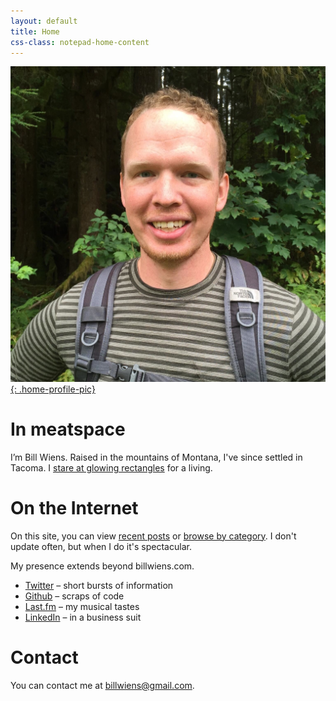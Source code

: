 ```yaml
---
layout: default
title: Home
css-class: notepad-home-content
---
```


[![Picture of smiling Bill](/images/profile/snail-sans-snail-320x320.jpg){: .home-profile-pic}](/images/profile/snail-sans-snail-original.jpg)

# In meatspace

I’m Bill Wiens. Raised in the mountains of Montana, I've since settled in Tacoma. I [stare at glowing rectangles](http://www.theonion.com/articles/report-90-of-waking-hours-spent-staring-at-glowing,2747/) for a living.

# On the Internet

On this site, you can view [recent posts](/blog/recent/) or [browse by category](/blog/categories/). I don't update often, but when I do it's spectacular.

My presence extends beyond billwiens.com.

* [Twitter](https://twitter.com/billwiens) – short bursts of information
* [Github](https://github.com/billputer) – scraps of code
* [Last.fm](http://www.last.fm/user/bwiens) – my musical tastes
* [LinkedIn](http://www.linkedin.com/in/billwiens) – in a business suit

# Contact

You can contact me at [billwiens@gmail.com](mailto:billwiens@gmail.com).